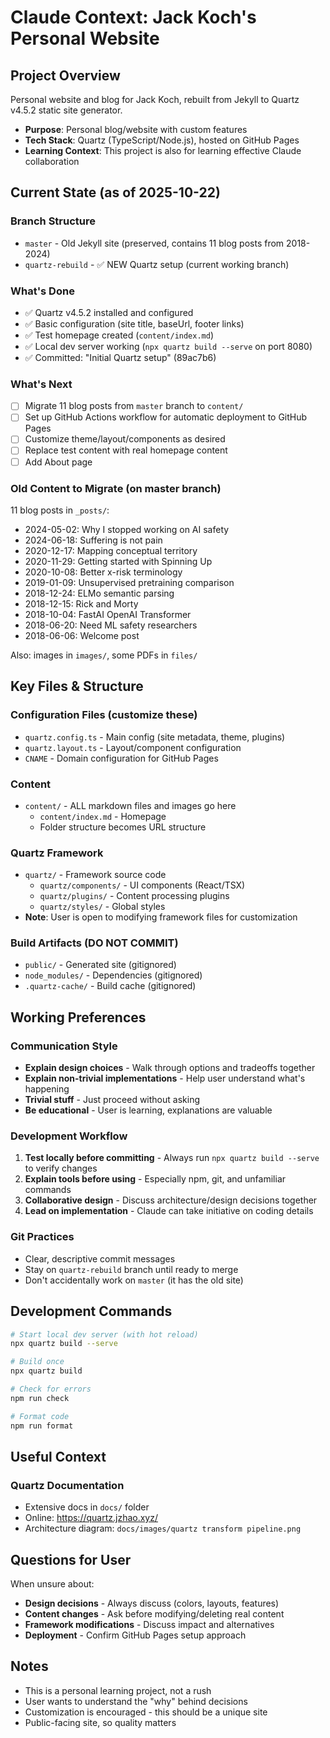 # Claude Context: Jack Koch's Personal Website

## Project Overview

Personal website and blog for Jack Koch, rebuilt from Jekyll to Quartz v4.5.2 static site generator.

- **Purpose**: Personal blog/website with custom features
- **Tech Stack**: Quartz (TypeScript/Node.js), hosted on GitHub Pages
- **Learning Context**: This project is also for learning effective Claude collaboration

## Current State (as of 2025-10-22)

### Branch Structure
- `master` - Old Jekyll site (preserved, contains 11 blog posts from 2018-2024)
- `quartz-rebuild` - ✅ NEW Quartz setup (current working branch)

### What's Done
- ✅ Quartz v4.5.2 installed and configured
- ✅ Basic configuration (site title, baseUrl, footer links)
- ✅ Test homepage created (`content/index.md`)
- ✅ Local dev server working (`npx quartz build --serve` on port 8080)
- ✅ Committed: "Initial Quartz setup" (89ac7b6)

### What's Next
- [ ] Migrate 11 blog posts from `master` branch to `content/`
- [ ] Set up GitHub Actions workflow for automatic deployment to GitHub Pages
- [ ] Customize theme/layout/components as desired
- [ ] Replace test content with real homepage content
- [ ] Add About page

### Old Content to Migrate (on master branch)
11 blog posts in `_posts/`:
- 2024-05-02: Why I stopped working on AI safety
- 2024-06-18: Suffering is not pain
- 2020-12-17: Mapping conceptual territory
- 2020-11-29: Getting started with Spinning Up
- 2020-10-08: Better x-risk terminology
- 2019-01-09: Unsupervised pretraining comparison
- 2018-12-24: ELMo semantic parsing
- 2018-12-15: Rick and Morty
- 2018-10-04: FastAI OpenAI Transformer
- 2018-06-20: Need ML safety researchers
- 2018-06-06: Welcome post

Also: images in `images/`, some PDFs in `files/`

## Key Files & Structure

### Configuration Files (customize these)
- `quartz.config.ts` - Main config (site metadata, theme, plugins)
- `quartz.layout.ts` - Layout/component configuration
- `CNAME` - Domain configuration for GitHub Pages

### Content
- `content/` - ALL markdown files and images go here
  - `content/index.md` - Homepage
  - Folder structure becomes URL structure

### Quartz Framework
- `quartz/` - Framework source code
  - `quartz/components/` - UI components (React/TSX)
  - `quartz/plugins/` - Content processing plugins
  - `quartz/styles/` - Global styles
- **Note**: User is open to modifying framework files for customization

### Build Artifacts (DO NOT COMMIT)
- `public/` - Generated site (gitignored)
- `node_modules/` - Dependencies (gitignored)
- `.quartz-cache/` - Build cache (gitignored)

## Working Preferences

### Communication Style
- **Explain design choices** - Walk through options and tradeoffs together
- **Explain non-trivial implementations** - Help user understand what's happening
- **Trivial stuff** - Just proceed without asking
- **Be educational** - User is learning, explanations are valuable

### Development Workflow
1. **Test locally before committing** - Always run `npx quartz build --serve` to verify changes
2. **Explain tools before using** - Especially npm, git, and unfamiliar commands
3. **Collaborative design** - Discuss architecture/design decisions together
4. **Lead on implementation** - Claude can take initiative on coding details

### Git Practices
- Clear, descriptive commit messages
- Stay on `quartz-rebuild` branch until ready to merge
- Don't accidentally work on `master` (it has the old site)

## Development Commands

```bash
# Start local dev server (with hot reload)
npx quartz build --serve

# Build once
npx quartz build

# Check for errors
npm run check

# Format code
npm run format
```

## Useful Context

### Quartz Documentation
- Extensive docs in `docs/` folder
- Online: https://quartz.jzhao.xyz/
- Architecture diagram: `docs/images/quartz transform pipeline.png`

## Questions for User

When unsure about:
- **Design decisions** - Always discuss (colors, layouts, features)
- **Content changes** - Ask before modifying/deleting real content
- **Framework modifications** - Discuss impact and alternatives
- **Deployment** - Confirm GitHub Pages setup approach

## Notes

- This is a personal learning project, not a rush
- User wants to understand the "why" behind decisions
- Customization is encouraged - this should be a unique site
- Public-facing site, so quality matters
